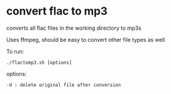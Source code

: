 # convert flac to mp3
converts all flac files in the working directory to mp3s

Uses ffmpeg, should be easy to convert other file types as well

To run:

`./flactomp3.sh [options]`

options:

`-d : delete original file after conversion`
